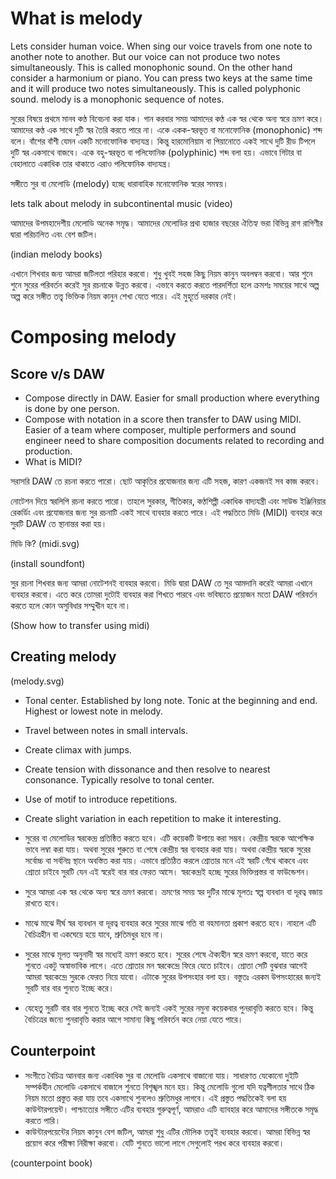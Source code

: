 # What is melody

Lets consider human voice. When sing our voice travels from one note to another note to another. But our voice can not produce two notes simultaneously. This is called monophonic sound. On the other hand consider a harmonium or piano. You can press two keys at the same time and it will produce two notes simultaneously. This is called polyphonic sound. melody is a monophonic sequence of notes.

সুরের বিষয়ে প্রথমে মানব কণ্ঠ বিবেচনা করা যাক। গান করবার সময় আমাদের কণ্ঠ এক স্বর থেকে অন্য স্বরে ভ্রমণ করে। আমাদের কণ্ঠ এক সাথে দুটি স্বর তৈরি করতে পারে না। একে একক-স্বরভূত বা মনোফোনিক (monophonic) শব্দ বলে। বাঁশের বাঁশী যেমন একটি মনোফোনিক বাদ্যযন্ত্র। কিন্তু হারমোনিয়াম বা পিয়ানোতে একই সাথে দুটি রীড টিপলে দুটি স্বর একসাথে বাজবে। একে বহু-স্বরভূত  বা পলিফোনিক (polyphinic) শব্দ বলা হয়। এভাবে গিটার বা বেহালাতে একাধিক তার থাকাতে এরাও পলিফোনিক বাদ্যযন্ত্র।

সঙ্গীতে সুর বা মেলোডি (melody) হচ্ছে ধারাবাহিক মনোফোনিক স্বরের সমন্বয়।

lets talk about melody in subcontinental music (video)

আমাদের উপমহাদেশীয় মেলোডি অনেক সমৃদ্ধ। আমাদের মেলোডির প্রথা হাজার বছরের ঐতিহ্য ভরা বিভিন্ন রাগ রাগিণীর দ্বারা পরিচালিত এবং বেশ জটিল।

(indian melody books)

এখানে শিখবার জন্য আমরা জটিলতা পরিহার করবো। শুধু খুবই সহজ কিছু নিয়ম কানুন অবলম্বন করবো। আর শুনে শুনে সুরের পরিবর্তন করেই সুর রচনাকে উন্নত করবো। এভাবে করতে করতে পারদর্শিতা হলে ক্রমশঃ সময়ের সাথে অল্প অল্প করে সঙ্গীত তত্ত্ব ভিক্তিক নিয়ম কানুন শেখা যেতে পারে। এই মুহূর্তে দরকার নেই।

# Composing melody
## Score v/s DAW
* Compose directly in DAW. Easier for small production where everything is done by one person.
* Compose with notation in a score then transfer to DAW using MIDI. Easier of a team where composer, multiple performers and sound engineer need to share composition documents related to recording and production.
* What is MIDI?

সরাসরি DAW তে রচনা করতে পারো। ছোট আকৃতির প্রযোজনার জন্য এটি সহজ, কারণ একজনই সব কাজ করবে। 

নোটেশন দিয়ে স্বরলিপি রচনা করতে পারো। তাহলে সুরকার, গীতিকার, কণ্ঠশিল্পী একাধিক বাদ্যযন্ত্রী এবং সাউন্ড ইঞ্জিনিয়ার রেকর্ডিং এবং প্রযোজনার জন্য সুর রচনাটি একই সাথে ব্যবহার করতে পারে। এই পদ্ধতিতে মিডি (MIDI) ব্যবহার করে সুরটি DAW তে স্থানান্তর করা হয়।

মিডি কি?
(midi.svg) 

(install soundfont) 

সুর রচনা শিখবার জন্য আমরা নোটেশনই ব্যবহার করবো। মিডি দ্বারা DAW তে সুর আমদানি করেই আমরা এখানে ব্যবহার করবো। এতে করে তোমরা দুটোই ব্যবহার করা শিখতে পারবে এবং ভবিষ্যতে প্রয়োজন মতো DAW পরিবর্তন করতে হলে কোন অসুবিধার সম্মুখীন হবে না।

(Show how to transfer using midi)

## Creating melody

(melody.svg)

* Tonal center. Established by long note. Tonic at the beginning and end. Highest or lowest note in melody. 
* Travel between notes in small intervals.
* Create climax with jumps.
* Create tension with dissonance and then resolve to nearest consonance. Typically resolve to tonal center.
* Use of motif to introduce repetitions.
* Create slight variation in each repetition to make it interesting.

* সুরের বা মেলোডির স্বরকেন্দ্র প্রতিষ্ঠিত করতে হবে। এটি কয়েকটি উপায়ে করা সম্ভব। কেন্দ্রীয় স্বরকে আপেক্ষিক ভাবে লম্বা করা যায়। অথবা সুরের শুরুতে বা শেষে কেন্দ্রীয় স্বর ব্যবহার করা যায়। অথবা কেন্দ্রীয় স্বরকে সুরের সর্বোচ্চ বা সর্বনিম্ন স্থানে অবস্তিত করা যায়। এভাবে প্রতিঠিত করলে শ্রোতার মনে এই স্বরটি গেঁথে থাকবে এবং শ্রোতা চাইবে সুরটি যেন এই স্বরেই বার বার ফেরত আসে। স্বরকেন্দ্রই হচ্ছে সুরের ভিক্তিপ্রস্তর বা ফাউন্ডেশন।

* সুরে আমরা এক স্বর থেকে অন্য স্বরে ভ্রমণ করবো। ভ্রমণের সময় স্বর দুটির মাঝে মূলতঃ স্বল্প ব্যবধান বা দূরত্ব বজায় রাখতে হবে।

* মাঝে মাঝে দীর্ঘ স্বর ব্যবধান বা দূরত্ব ব্যবহার করে সুরের মাঝে গতি বা বহমানতা প্রকাশ করতে হবে। নাহলে এটি বৈচিত্রহীন বা একঘেয়ে হয়ে যাবে, শ্রুতিমধুর হবে না।

* সুরের মাঝে মূলত অনুনাদী স্বর মধ্যেই ভ্রমণ করতে হবে। সুরের শেষে ঐক্যহীন স্বরে ভ্রমণ করবো, যাতে করে শুনতে একটু অস্বাভাবিক লাগে। এতে শ্রোতার মন স্বরকেন্দ্রে ফিরে যেতে চাইবে। শ্রোতা সেটি বুঝবার আগেই আমরা স্বরকেন্দ্রে সুরকে ফেরত নিয়ে যাবো। এটাকে সুরের উপসংহার বলা হয়। বস্তুতঃ এরকম উপসংহারের জন্যই সুরটি বার বার শুনতে ইচ্ছে করে। 

* যেহেতু সুরটি বার বার শুনতে ইচ্ছে করে সেই জন্যই একই সুরের নমুনা কয়েকবার পুনরাবৃত্তি করতে হবে। কিন্তু বৈচিত্রের জন্যে পুনরাবৃত্তি করার আগে সামান্য কিছু পরিবর্তন করে নেয়া যেতে পারে।

## Counterpoint

* সংগীতে বৈচিত্র আনবার জন্য একাধিক সুর বা মেলোডি একসাথে বাজানো যায়। সাধারণত যেকোনো দুইটি সম্পর্কহীন মেলোডি একসাথে বাজালে শুনতে বিশৃঙ্খল মনে হয়। কিন্তু মেলোডি গুলো যদি যত্নশীলতার সাথে ঠিক নিয়ম মতো প্রস্তুত করা যায় তবে একসাথে শুনলেও শ্রুতিমধুর লাগবে। এই প্রস্তুত পদ্ধতিকেই বলা হয় কাউন্টারপয়েন্ট। পাশ্চাত্যের সঙ্গীতে এটির ব্যবহার গুরুত্বপূর্ণ, আমরাও এটি ব্যাবহার করে আমাদের সঙ্গীতকে সমৃদ্ধ করতে পারি।
* কাউন্টারপয়েন্টের নিয়ম কানুন বেশ জটিল, আমরা শুধু এটির মৌলিক তত্ত্বই ব্যবহার করবো। আমরা বিভিন্ন স্বর প্রয়োগ করে পরীক্ষা নিরীক্ষা করবো। যেটি শুনতে ভালো লাগে সেগুলোই পরখ করে ব্যবহার করবো। 

(counterpoint book)

